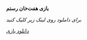 **بازی هفت‌خان رستم**


*برای داملود روی لینک زیر کلیک کنید*


[دانلود بازی](https://1drv.ms/u/c/0c5a5102c063fc23/EYnJ5dcUrOhIo6Rav5orI7ABFUQCgm3fcymglSv6Gukqhw?e=OHgHHO)
